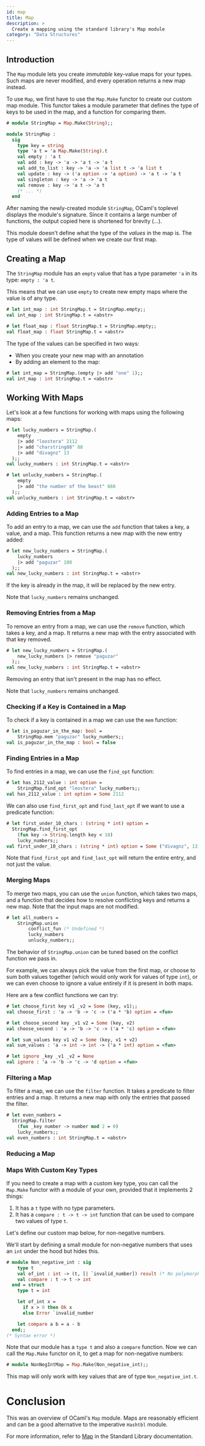 ```yaml
---
id: map
title: Map
description: >
  Create a mapping using the standard library's Map module
category: "Data Structures"
---
```


## Introduction

The `Map` module lets you create _immutable_ key-value maps for your types. Such
maps are never modified, and every operation returns a new map instead.

To use `Map`, we first have to use the `Map.Make` functor to create our custom
map module. This functor takes a module parameter that defines the type of keys
to be used in the map, and a function for comparing them.
```ocaml
# module StringMap = Map.Make(String);;

module StringMap :
  sig
    type key = string
    type 'a t = 'a Map.Make(String).t
    val empty : 'a t
    val add : key -> 'a -> 'a t -> 'a t
    val add_to_list : key -> 'a -> 'a list t -> 'a list t
    val update : key -> ('a option -> 'a option) -> 'a t -> 'a t
    val singleton : key -> 'a -> 'a t
    val remove : key -> 'a t -> 'a t
    (* ... *)
  end
```

After naming the newly-created module `StringMap`, OCaml's toplevel displays the
module's signature. Since it contains a large number of functions, the output
copied here is shortened for brevity (...).

This module doesn't define what the type of the _values_ in the map is. The type
of values will be defined when we create our first map.

## Creating a Map

The `StringMap` module has an `empty` value that has a type parameter `'a` in its type: `empty : 'a t`.

This means that we can use `empty` to create new empty maps where the value is of any type.
```ocaml
# let int_map : int StringMap.t = StringMap.empty;;
val int_map : int StringMap.t = <abstr>

# let float_map : float StringMap.t = StringMap.empty;;
val float_map : float StringMap.t = <abstr>
```

The type of the values can be specified in two ways:
* When you create your new map with an annotation
* By adding an element to the map:
```ocaml
# let int_map = StringMap.(empty |> add "one" 1);;
val int_map : int StringMap.t = <abstr>
```

## Working With Maps

Let's look at a few functions for working with maps using the following maps:
```ocaml
# let lucky_numbers = StringMap.(
    empty
    |> add "leostera" 2112
    |> add "charstring88" 88
    |> add "divagnz" 13
  );;
val lucky_numbers : int StringMap.t = <abstr>

# let unlucky_numbers = StringMap.(
    empty
    |> add "the number of the beast" 666
  );;
val unlucky_numbers : int StringMap.t = <abstr>
```

### Adding Entries to a Map

To add an entry to a map, we can use the `add` function that takes a key, a
value, and a map. This function returns a new map with the new entry added:
```ocaml
# let new_lucky_numbers = StringMap.(
    lucky_numbers
    |> add "paguzar" 108
  );;
val new_lucky_numbers : int StringMap.t = <abstr>
```

If the key is already in the map, it will be replaced by the new entry.

Note that `lucky_numbers` remains unchanged.

### Removing Entries from a Map

To remove an entry from a map, we can use the `remove` function, which takes a
key, and a map. It returns a new map with the entry associated with that key
removed.
```ocaml
# let new_lucky_numbers = StringMap.(
    new_lucky_numbers |> remove "paguzar"
  );;
val new_lucky_numbers : int StringMap.t = <abstr>
```

Removing an entry that isn't present in the map has no effect.

Note that `lucky_numbers` remains unchanged.

### Checking if a Key is Contained in a Map

To check if a key is contained in a map we can use the `mem` function:
```ocaml
# let is_paguzar_in_the_map: bool =
    StringMap.mem "paguzar" lucky_numbers;;
val is_paguzar_in_the_map : bool = false
```

### Finding Entries in a Map

To find entries in a map, we can use the `find_opt` function:
```ocaml
# let has_2112_value : int option =
    StringMap.find_opt "leostera" lucky_numbers;;
val has_2112_value : int option = Some 2112
```

We can also use `find_first_opt` and `find_last_opt` if we want to use a
predicate function:
```ocaml
# let first_under_10_chars : (string * int) option =
  StringMap.find_first_opt
    (fun key -> String.length key < 10)
    lucky_numbers;;
val first_under_10_chars : (string * int) option = Some ("divagnz", 13)
```

Note that `find_first_opt` and `find_last_opt` will return the entire entry, and
not just the value.

### Merging Maps

To merge two maps, you can use the `union` function, which takes two maps, and a
function that decides how to resolve conflicting keys and returns a new map.
Note that the input maps are not modified.
```ocaml
# let all_numbers =
    StringMap.union
        conflict_fun (* Undefined *)
        lucky_numbers
        unlucky_numbers;;
```

The behavior of `StringMap.union` can be tuned based on the conflict function we
pass in.

For example, we can always pick the value from the first map, or choose to sum
both values together (which would only work for values of type `int`), or we can
even choose to ignore a value entirely if it is present in both maps.

Here are a few conflict functions we can try:
```ocaml
# let choose_first key v1 _v2 = Some (key, v1);;
val choose_first : 'a -> 'b -> 'c -> ('a * 'b) option = <fun>

# let choose_second key _v1 v2 = Some (key, v2)
val choose_second : 'a -> 'b -> 'c -> ('a * 'c) option = <fun>

# let sum_values key v1 v2 = Some (key, v1 + v2)
val sum_values : 'a -> int -> int -> ('a * int) option = <fun>

# let ignore _key _v1 _v2 = None
val ignore : 'a -> 'b -> 'c -> 'd option = <fun>
```

### Filtering a Map

To filter a map, we can use the `filter` function. It takes a predicate to
filter entries and a map. It returns a new map with only the entries that
passed the filter.
```ocaml
# let even_numbers =
  StringMap.filter
    (fun _key number -> number mod 2 = 0)
    lucky_numbers;;
val even_numbers : int StringMap.t = <abstr>
```

### Reducing a Map

### Maps With Custom Key Types

If you need to create a map with a custom key type, you can call the `Map.Make`
functor with a module of your own, provided that it implements 2 things:

1. It has a `t` type with no type parameters.
2. It has a `compare : t -> t -> int` function that can be used to compare two
   values of type `t`.

Let's define our custom map below, for non-negative numbers.

We'll start by defining a small module for non-negative numbers that uses an
`int` under the hood but hides this.
```ocaml
# module Non_negative_int : sig
    type t
    val of_int : int -> (t, [| `invalid_number]) result (* No polymorphic variants *)
    val compare : t -> t -> int
  end = struct
    type t = int

    let of_int x =
      if x > 0 then Ok x
      else Error `invalid_number

    let compare a b = a - b
  end;;
(* Syntax error *)
```

Note that our module has a `type t` and also a `compare` function. Now we can
call the `Map.Make` functor on it, to get a map for non-negative numbers:

```ocaml
# module NonNegIntMap = Map.Make(Non_negative_int);;
```

This map will only work with key values that are of type `Non_negative_int.t`.

# Conclusion

This was an overview of OCaml's `Map` module. Maps are reasonably efficient and
can be a good alternative to the imperative `Hashtbl` module.

For more information, refer to [Map](/api/Map.html) in the Standard Library
documentation.
